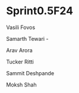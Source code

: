 # Sprint0.5F24
Vasili Fovos

Samarth Tewari - 

Arav Arora 

Tucker Ritti 

Sammit Deshpande

Moksh Shah
